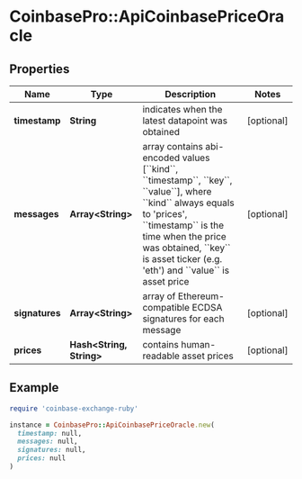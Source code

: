 # CoinbasePro::ApiCoinbasePriceOracle

## Properties

| Name | Type | Description | Notes |
| ---- | ---- | ----------- | ----- |
| **timestamp** | **String** | indicates when the latest datapoint was obtained | [optional] |
| **messages** | **Array&lt;String&gt;** | array contains abi-encoded values [&#x60;&#x60;kind&#x60;&#x60;, &#x60;&#x60;timestamp&#x60;&#x60;, &#x60;&#x60;key&#x60;&#x60;, &#x60;&#x60;value&#x60;&#x60;], where &#x60;&#x60;kind&#x60;&#x60; always equals to &#39;prices&#39;, &#x60;&#x60;timestamp&#x60;&#x60; is the time when the price was obtained, &#x60;&#x60;key&#x60;&#x60; is asset ticker (e.g. &#39;eth&#39;) and &#x60;&#x60;value&#x60;&#x60; is asset price | [optional] |
| **signatures** | **Array&lt;String&gt;** | array of Ethereum-compatible ECDSA signatures for each message | [optional] |
| **prices** | **Hash&lt;String, String&gt;** | contains human-readable asset prices | [optional] |

## Example

```ruby
require 'coinbase-exchange-ruby'

instance = CoinbasePro::ApiCoinbasePriceOracle.new(
  timestamp: null,
  messages: null,
  signatures: null,
  prices: null
)
```

